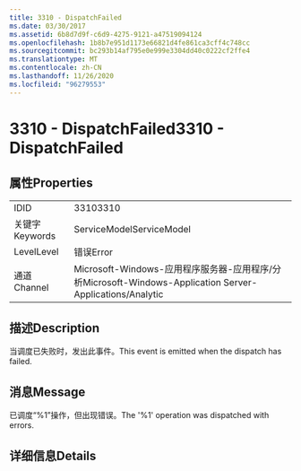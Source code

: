 ```yaml
---
title: 3310 - DispatchFailed
ms.date: 03/30/2017
ms.assetid: 6b8d7d9f-c6d9-4275-9121-a47519094124
ms.openlocfilehash: 1b8b7e951d1173e66821d4fe861ca3cff4c748cc
ms.sourcegitcommit: bc293b14af795e0e999e3304dd40c0222cf2ffe4
ms.translationtype: MT
ms.contentlocale: zh-CN
ms.lasthandoff: 11/26/2020
ms.locfileid: "96279553"
---
```

# <a name="3310---dispatchfailed"></a><span data-ttu-id="f2edf-102">3310 - DispatchFailed</span><span class="sxs-lookup"><span data-stu-id="f2edf-102">3310 - DispatchFailed</span></span>

## <a name="properties"></a><span data-ttu-id="f2edf-103">属性</span><span class="sxs-lookup"><span data-stu-id="f2edf-103">Properties</span></span>  
  
|||  
|-|-|  
|<span data-ttu-id="f2edf-104">ID</span><span class="sxs-lookup"><span data-stu-id="f2edf-104">ID</span></span>|<span data-ttu-id="f2edf-105">3310</span><span class="sxs-lookup"><span data-stu-id="f2edf-105">3310</span></span>|  
|<span data-ttu-id="f2edf-106">关键字</span><span class="sxs-lookup"><span data-stu-id="f2edf-106">Keywords</span></span>|<span data-ttu-id="f2edf-107">ServiceModel</span><span class="sxs-lookup"><span data-stu-id="f2edf-107">ServiceModel</span></span>|  
|<span data-ttu-id="f2edf-108">Level</span><span class="sxs-lookup"><span data-stu-id="f2edf-108">Level</span></span>|<span data-ttu-id="f2edf-109">错误</span><span class="sxs-lookup"><span data-stu-id="f2edf-109">Error</span></span>|  
|<span data-ttu-id="f2edf-110">通道</span><span class="sxs-lookup"><span data-stu-id="f2edf-110">Channel</span></span>|<span data-ttu-id="f2edf-111">Microsoft-Windows-应用程序服务器-应用程序/分析</span><span class="sxs-lookup"><span data-stu-id="f2edf-111">Microsoft-Windows-Application Server-Applications/Analytic</span></span>|  
  
## <a name="description"></a><span data-ttu-id="f2edf-112">描述</span><span class="sxs-lookup"><span data-stu-id="f2edf-112">Description</span></span>  

 <span data-ttu-id="f2edf-113">当调度已失败时，发出此事件。</span><span class="sxs-lookup"><span data-stu-id="f2edf-113">This event is emitted when the dispatch has failed.</span></span>  
  
## <a name="message"></a><span data-ttu-id="f2edf-114">消息</span><span class="sxs-lookup"><span data-stu-id="f2edf-114">Message</span></span>  

 <span data-ttu-id="f2edf-115">已调度“%1”操作，但出现错误。</span><span class="sxs-lookup"><span data-stu-id="f2edf-115">The '%1' operation was dispatched with errors.</span></span>  
  
## <a name="details"></a><span data-ttu-id="f2edf-116">详细信息</span><span class="sxs-lookup"><span data-stu-id="f2edf-116">Details</span></span>
